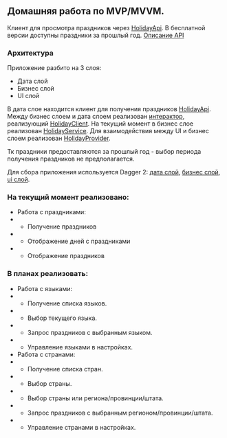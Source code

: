 ## Домашняя работа по MVP/MVVM.

Клиент для просмотра праздников через [HolidayApi][HolidayApiSite].
В бесплатной версии доступны праздники за прошлый год.
[Описание API][HolidayApiSiteDoc]

### Архитектура
Приложение разбито на 3 слоя:
* Дата слой
* Бизнес слой
* UI слой

В дата слое находится клиент для получения праздников [HolidayApi][HolidayApi].
Между бизнес слоем и дата слоем реализован [интерактор][ImplHolidayClient], реализующий [HolidayClient][HolidayClient].
На текущий момент в бизнес слое реализован [HolidayService][HolidayService].
Для взаимодействия между UI и бизнес слоем реализован [HolidayProvider][HolidayProvider].

Тк праздники предоставляются за прошлый год - выбор периода получения праздников не предполагается.

Для сбора приложения используется Dagger 2: [дата слой][DataComponent], [бизнес слой][DomenComponent], [ui слой][PresentationComponent].

### На текущий момент реализовано:
* Работа с праздниками:
* * Получение праздников
* * Отображение дней с праздниками
* * Отображение праздников

### В планах реализовать:
* Работа с языками:
* * Получение списка языков.
* * Выбор текущего языка.
* * Запрос праздников с выбранным языком.
* * Управление языками в настройках.
* Работа с странами:
* * Получение списка стран.
* * Выбор страны.
* * Выбор страны или региона/провинции/штата.
* * Запрос праздников с выбранным регионом/провинции/штата.
* * Управление странами в настройках.
  

[HolidayApiSite]: https://holidayapi.com/
[HolidayApiSiteDoc]: https://holidayapi.com/docs
[HolidayApi]: ./src/main/java/ru/alkarps/android/school2021/hw18/data/holiday/api/HolidayApi.kt
[ImplHolidayClient]: ./src/main/java/ru/alkarps/android/school2021/hw18/data/holiday/ImplHolidayClient.kt
[HolidayClient]: ./src/main/java/ru/alkarps/android/school2021/hw18/domen/holiday/HolidayClient.kt
[HolidayService]: ./src/main/java/ru/alkarps/android/school2021/hw18/domen/holiday/impl/ImplHolidayService.kt
[HolidayProvider]: ./src/main/java/ru/alkarps/android/school2021/hw18/presentation/provider/impl/ImplHolidaysProvider.kt
[DataComponent]: ./src/main/java/ru/alkarps/android/school2021/hw18/data/di/DataComponent.kt
[DomenComponent]: ./src/main/java/ru/alkarps/android/school2021/hw18/domen/di/DomenComponent.kt
[PresentationComponent]: ./src/main/java/ru/alkarps/android/school2021/hw18/presentation/di/HolidayMainComponent.kt
